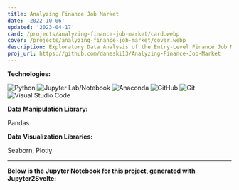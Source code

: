 ```yaml
---
title: Analyzing Finance Job Market
date: '2022-10-06'
updated: '2023-04-17'
card: /projects/analyzing-finance-job-market/card.webp
cover: /projects/analyzing-finance-job-market/cover.webp
description: Exploratory Data Analysis of the Entry-Level Finance Job Market
proj_url: https://github.com/daneski13/Analyzing-Finance-Job-Market
---
```


<script>
    import Anchor from '$lib/components/markdown/Anchor.svelte';
    import EDA from '$lib/components/projects/analyzing-finance-job-market/EDA.svelte';

    const alt_text = ["Bar Chart of the Top 10 Locations", "Chart Showing Top 15 Industries", "Chart Showing the Most In Demand Skills"];
</script>

**Technologies:**

![Python](https://img.shields.io/badge/python-3670A0?style=for-the-badge&logo=python&logoColor=ffdd54)
![Jupyter Lab/Notebook](https://img.shields.io/badge/jupyter-%23FA0F00.svg?style=for-the-badge&logo=jupyter&logoColor=white)
![Anaconda](https://img.shields.io/badge/Anaconda-%2344A833.svg?style=for-the-badge&logo=anaconda&logoColor=white)
![GitHub](https://img.shields.io/badge/github-%23121011.svg?style=for-the-badge&logo=github&logoColor=white)
![Git](https://img.shields.io/badge/git-%23F05033.svg?style=for-the-badge&logo=git&logoColor=white)
![Visual Studio Code](https://img.shields.io/badge/Visual%20Studio%20Code-0078d7.svg?style=for-the-badge&logo=visual-studio-code&logoColor=white)

**Data Manipulation Library:**

Pandas

**Data Visualization Libraries:**

Seaborn, Plotly

---

**Below is the Jupyter Notebook for this project, generated with <Anchor href="/projects/jupyter2svelte">Jupyter2Svelte</Anchor>:**

<EDA img_path_prefix="/projects/analyzing-finance-job-market/" img_alt_text={alt_text}/>
